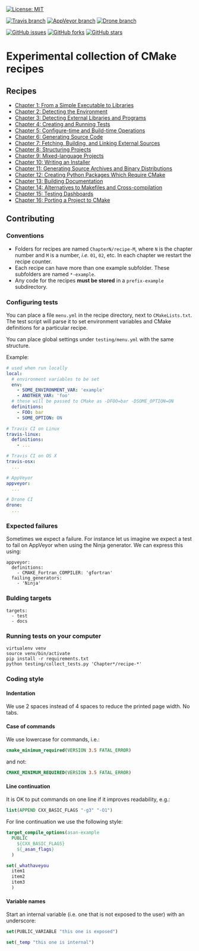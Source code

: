 [![License: MIT](https://img.shields.io/badge/license-MIT-blue.svg?style=flat-square)](https://raw.githubusercontent.com/bast/cmake-recipes/master/LICENSE)

[![Travis branch](https://img.shields.io/travis/bast/cmake-recipes/master.svg?style=flat-square)](https://travis-ci.org/bast/cmake-recipes)
[![AppVeyor branch](https://img.shields.io/appveyor/ci/bast/cmake-recipes/master.svg?style=flat-square)](https://ci.appveyor.com/project/bast/cmake-recipes/branch/master)
[![Drone branch](https://www.drone-ci.science/api/badges/bast/cmake-recipes/status.svg?style=flat-square)](https://www.drone-ci.science/bast/cmake-recipes)

[![GitHub issues](https://img.shields.io/github/issues/bast/cmake-recipes.svg?style=flat-square)](https://github.com/bast/cmake-recipes/issues)
[![GitHub forks](https://img.shields.io/github/forks/bast/cmake-recipes.svg?style=flat-square)](https://github.com/bast/cmake-recipes/network)
[![GitHub stars](https://img.shields.io/github/stars/bast/cmake-recipes.svg?style=flat-square)](https://github.com/bast/cmake-recipes/stargazers)


# Experimental collection of CMake recipes


## Recipes

- [Chapter 1: From a Simple Executable to Libraries](Chapter01/README.md)
- [Chapter 2: Detecting the Environment](Chapter02/README.md)
- [Chapter 3: Detecting External Libraries and Programs](Chapter03/README.md)
- [Chapter 4: Creating and Running Tests](Chapter04/README.md)
- [Chapter 5: Configure-time and Build-time Operations](Chapter05/README.md)
- [Chapter 6: Generating Source Code](Chapter06/README.md)
- [Chapter 7: Fetching, Building, and Linking External Sources](Chapter07/README.md)
- [Chapter 8: Structuring Projects](Chapter08/README.md)
- [Chapter 9: Mixed-language Projects](Chapter09/README.md)
- [Chapter 10: Writing an Installer](Chapter10/README.md)
- [Chapter 11: Generating Source Archives and Binary Distributions](Chapter11/README.md)
- [Chapter 12: Creating Python Packages Which Require CMake](Chapter12/README.md)
- [Chapter 13: Building Documentation](Chapter13/README.md)
- [Chapter 14: Alternatives to Makefiles and Cross-compilation](Chapter14/README.md)
- [Chapter 15: Testing Dashboards](Chapter15/README.md)
- [Chapter 16: Porting a Project to CMake](Chapter16/README.md)


## Contributing

### Conventions

- Folders for recipes are named `ChapterN/recipe-M`, where `N` is the chapter number and `M` is a number, _i.e._
  `01`, `02`, etc. In each chapter we restart the recipe counter.
- Each recipe can have more than one example subfolder. These subfolders are
  named `*-example`.
- Any code for the recipes **must be stored** in a `prefix-example`
  subdirectory.


### Configuring tests

You can place a file `menu.yml` in the recipe directory, next to `CMakeLists.txt`.
The test script will parse it to set environment variables and CMake definitions for a particular recipe.

You can place global settings under `testing/menu.yml` with the same structure.

Example:
```yaml
# used when run locally
local:
  # environment variables to be set
  env:
    - SOME_ENVIRONMENT_VAR: 'example'
    - ANOTHER_VAR: 'foo'
  # these will be passed to CMake as -DFOO=bar -DSOME_OPTION=ON
  definitions:
    - FOO: bar
    - SOME_OPTION: ON

# Travis CI on Linux
travis-linux:
  definitions:
    - ...

# Travis CI on OS X
travis-osx:
  ...

# AppVeyor
appveyor:
  ...

# Drone CI
drone:
  ...
```


### Expected failures

Sometimes we expect a failure. For instance let us imagine we expect
a test to fail on AppVeyor when using the Ninja generator. We can express this using:

```
appveyor:
  definitions:
    - CMAKE_Fortran_COMPILER: 'gfortran'
  failing_generators:
    - 'Ninja'
```


### Bulding targets

```
targets:
  - test
  - docs
```


### Running tests on your computer

```shell
virtualenv venv
source venv/bin/activate
pip install -r requirements.txt
python testing/collect_tests.py 'Chapter*/recipe-*'
```


### Coding style

#### Indentation

We use 2 spaces instead of 4 spaces to reduce the printed page width.
No tabs.


#### Case of commands

We use lowercase for commands, i.e.:
```cmake
cmake_minimum_required(VERSION 3.5 FATAL_ERROR)
```
and not:
```cmake
CMAKE_MINIMUM_REQUIRED(VERSION 3.5 FATAL_ERROR)
```


#### Line continuation

It is OK to put commands on one line if it improves readability, e.g.:
```cmake
list(APPEND CXX_BASIC_FLAGS "-g3" "-O1")
```

For line continuation we use the following style:
```cmake
target_compile_options(asan-example
  PUBLIC
    ${CXX_BASIC_FLAGS}
    ${_asan_flags}
  )

set(_whathaveyou
  item1
  item2
  item3
  )
```


#### Variable names

Start an internal variable (i.e. one that is not exposed to the user) with an
underscore:
```cmake
set(PUBLIC_VARIABLE "this one is exposed")

set(_temp "this one is internal")
```
